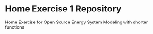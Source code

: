 # Home Exercise 1 Repository
Home Exercise for Open Source Energy System Modeling with shorter functions
